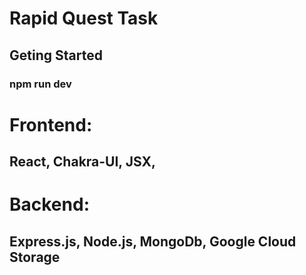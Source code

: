 # Rapid Quest Task
## Geting Started
### npm run dev

# Frontend:

## React, Chakra-UI, JSX, 

# Backend:

## Express.js, Node.js, MongoDb, Google Cloud Storage
